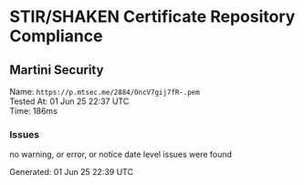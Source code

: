 # STIR/SHAKEN Certificate Repository Compliance

## Martini Security

Name: `https://p.mtsec.me/2884/OncV7gij7fR-.pem`\
Tested At: 01 Jun 25 22:37 UTC\
Time: 186ms

### Issues

no warning, or error, or notice date level issues were found

Generated: 01 Jun 25 22:39 UTC